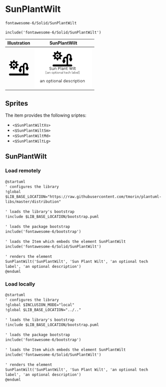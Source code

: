 # SunPlantWilt


```text
fontawesome-6/Solid/SunPlantWilt
```

```text
include('fontawesome-6/Solid/SunPlantWilt')
```



| Illustration | SunPlantWilt |
| :---: | :---: |
| ![illustration for Illustration](../../fontawesome-6/Solid/SunPlantWilt.png) | ![illustration for SunPlantWilt](../../fontawesome-6/Solid/SunPlantWilt.Local.png) |



## Sprites
The item provides the following sriptes:

- `<$SunPlantWiltXs>`
- `<$SunPlantWiltSm>`
- `<$SunPlantWiltMd>`
- `<$SunPlantWiltLg>`





## SunPlantWilt

### Load remotely
```plantuml
@startuml
' configures the library
!global $LIB_BASE_LOCATION="https://raw.githubusercontent.com/tmorin/plantuml-libs/master/distribution"

' loads the library's bootstrap
!include $LIB_BASE_LOCATION/bootstrap.puml

' loads the package bootstrap
include('fontawesome-6/bootstrap')

' loads the Item which embeds the element SunPlantWilt
include('fontawesome-6/Solid/SunPlantWilt')

' renders the element
SunPlantWilt('SunPlantWilt', 'Sun Plant Wilt', 'an optional tech label', 'an optional description')
@enduml
```

### Load locally
```plantuml
@startuml
' configures the library
!global $INCLUSION_MODE="local"
!global $LIB_BASE_LOCATION="../.."

' loads the library's bootstrap
!include $LIB_BASE_LOCATION/bootstrap.puml

' loads the package bootstrap
include('fontawesome-6/bootstrap')

' loads the Item which embeds the element SunPlantWilt
include('fontawesome-6/Solid/SunPlantWilt')

' renders the element
SunPlantWilt('SunPlantWilt', 'Sun Plant Wilt', 'an optional tech label', 'an optional description')
@enduml
```

